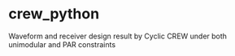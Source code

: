 # crew_python
Waveform and receiver design result by Cyclic CREW under both unimodular and PAR constraints
